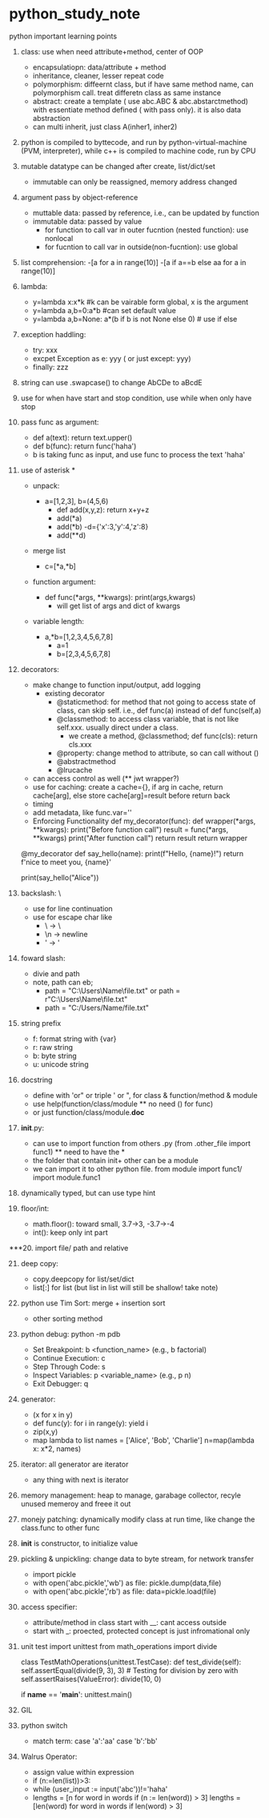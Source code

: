 # python_study_note

python important learning points

1. class: use when need attribute+method, center of OOP
    - encapsulatiopn: data/attribute + method
    - inheritance, cleaner, lesser repeat code
    - polymorphism: diffeernt class, but if have same method name, can polymorphism call. treat differetn class as same instance
    - abstract: create a template ( use abc.ABC & abc.abstarctmethod) with essentiate method defined ( with pass only). it is also data abstraction
    - can multi inherit, just class A(inher1, inher2)

2. python is compiled to byttecode, and run by python-virtual-machine (PVM, interpreter), while c++ is compiled to machine code, run by CPU

3. mutable datatype can be changed after create, list/dict/set
    - immutable can only be reassigned, memory address changed

4. argument pass by object-reference
    - muttable data: passed by reference, i.e., can be updated by function
    - immutable data: passed by value
        - for function to call var in outer fucntion (nested function): use nonlocal
        - for fucntion to call var in outside(non-fucntion): use global

5. list comprehension:
    -[a for a in range(10)]
    -[a if a==b else aa for a in range(10)]

6. lambda:
    - y=lambda x:x*k #k can be vairable form global, x is the argument
    - y=lambda a,b=0:a*b #can set default value
    - y=lambda a,b=None: a*(b if b is not None else 0) # use if else

7. exception haddling:
    - try: xxx 
    - excpet Exception as e: yyy ( or just except: yyy)
    - finally: zzz

8. string can use .swapcase() to change AbCDe to aBcdE

9. use for when have start and stop condition, use while when only have stop

10. pass func as argument: 
    - def a(text): return text.upper()
    - def b(func): return func('haha')
    - b is taking func as input, and use func to process the text 'haha'

11. use of asterisk *
    - unpack:
        - a=[1,2,3], b=(4,5,6)
            - def add(x,y,z): return x+y+z
            - add(*a)
            - add(*b)
        -d={'x':3,'y':4,'z':8}
            - add(**d)

    - merge list
        - c=[*a,*b]
    - function argument:
        - def func(*args, **kwargs): print(args,kwargs)
            - will get list of args and dict of kwargs
    - variable length:
        - a,*b=[1,2,3,4,5,6,7,8]
            - a=1
            - b=[2,3,4,5,6,7,8]

12. decorators:
    - make change to function input/output, add logging
        - existing decorator
            - @staticmethod: for method that not going to access state of class, can skip self. i.e., def func(a) instead of def func(self,a)
            - @classmethod: to access class variable, that is not like self.xxx. usually direct under a class.
                - we create a method, @classmethod; def func(cls): return cls.xxx 
            - @property: change method to attribute, so can call without ()
            - @abstractmethod
            - @lrucache
    - can access control as well (** jwt wrapper?)
    - use for caching: create a cache={}, if arg in cache, return cache[arg], else store cache[arg]=result before return back
    - timing
    - add metadata, like func.var=''
    - Enforcing Functionality
    def my_decorator(func):
        def wrapper(*args, **kwargs):
            print("Before function call")
            result = func(*args, **kwargs)
            print("After function call")
            return result
        return wrapper

    @my_decorator
    def say_hello(name):
        print(f"Hello, {name}!")
        return f'nice to meet you, {name}'

    print(say_hello("Alice"))

13. backslash: \
    - use for line continuation
    - use for escape char like
        - \\ -> \
        - \n -> newline
        - \' -> '

14. foward slash:
    - divie and path
    - note, path can eb;
        - path = "C:\\Users\\Name\\file.txt"
            or path = r"C:\Users\Name\file.txt"
        - path = "C:/Users/Name/file.txt"

15. string prefix
    - f: format string with {var}
    - r: raw string
    - b: byte string
    - u: unicode string

16. docstring
    - define with 'or" or triple ' or ", for class & function/method & module
    - use help(function/class/module ** no need () for func)
    - or just function/class/module.__doc__

17. __init__.py:
    - can use to import function from others .py (from .other_file import func1) ** need to have the *
    - the folder that contain init+ other can be a module
    - we can import it to other python file. from module import func1/ import module.func1

18. dynamically typed, but can use type hint

19. floor/int:
    - math.floor(): toward small, 3.7->3, -3.7->-4
    - int(): keep only int part

***20. import file/ path and relative

21. deep copy:
    - copy.deepcopy for list/set/dict
    - list[:] for list (but list in list will still be shallow! take note)

22. python use Tim Sort: merge + insertion sort
    * other sorting method

23. python debug: python -m pdb
    - Set Breakpoint: b <function_name> (e.g., b factorial)
    - Continue Execution: c
    - Step Through Code: s
    - Inspect Variables: p <variable_name> (e.g., p n)
    - Exit Debugger: q

24. generator:
    - (x for x in y)
    - def func(y): for i in range(y): yield i
    - zip(x,y)
    - map lambda to list
        names = ['Alice', 'Bob', 'Charlie']
        n=map(lambda x: x*2, names)

25. iterator: all generator are iterator
    - any thing with next is iterator

26. memory management: heap to manage, garabage collector, recyle unused memeroy and freee it out

27. monejy patching: dynamically modify class at run time, like change the class.func to other func

28. __init__ is constructor, to initialize value
    
29. pickling & unpickling: change data to byte stream, for network transfer
    - import pickle
    - with open('abc.pickle','wb') as file: pickle.dump(data,file)
    - with open('abc.pickle','rb') as file: data=pickle.load(file)

30. access specifier:
    - attribute/method in class start with __: cant access outside
    - start with _: proected, protected concept is just infromational only

31. unit test
    import unittest
    from math_operations import divide

    class TestMathOperations(unittest.TestCase):
        def test_divide(self):
            self.assertEqual(divide(9, 3), 3)
            # Testing for division by zero
            with self.assertRaises(ValueError):
                divide(10, 0)

    if __name__ == '__main__':
        unittest.main()

32. GIL

33. python switch
    - match term: case 'a':'aa' case 'b':'bb'

34. Walrus Operator:
    - assign value within expression
    - if (n:=len(list))>3:
    - while (user_input := input('abc'))!='haha'
    - lengths = [n for word in words if (n := len(word)) > 3]
        lengths = [len(word) for word in words if len(word) > 3]






    


